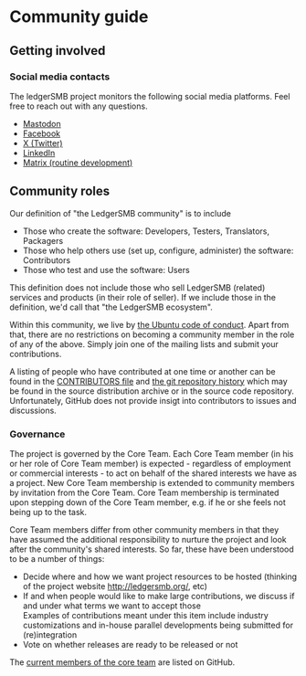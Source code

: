 
# Community guide

## Getting involved


### Social media contacts

The ledgerSMB project monitors the following social media platforms. Feel free to reach out with any questions.

* [Mastodon](https://mastodon.social/@LedgerSMB)
* [Facebook](https://www.facebook.com/LedgerSMB)
* [X (Twitter)](https://x.com/LedgerSMB)
* [LinkedIn](https://www.linkedin.com/groups/13199807/)
* [Matrix (routine development)](https://app.element.io/#/room/#ledgersmb:matrix.org)

## Community roles

Our definition of "the LedgerSMB community" is to include

* Those who create the software: Developers, Testers, Translators, Packagers
* Those who help others use (set up, configure, administer) the software: Contributors
* Those who test and use the software: Users

This definition does not include those who sell LedgerSMB (related) services and
products (in their role of seller). If we include those in the definition, we'd call
that "the LedgerSMB ecosystem".

Within this community, we live by [the Ubuntu code of conduct](https://launchpad.net/codeofconduct/2.0).
Apart from that, there are no restrictions on becoming a community member in the
role of any of the above. Simply join one of the mailing lists and submit your
contributions.

A listing of people who have contributed at one time or another can be found in the
[CONTRIBUTORS file](https://github.com/ledgersmb/LedgerSMB/blob/master/CONTRIBUTORS) and
[the git repository history](https://github.com/ledgersmb/LedgerSMB/graphs/contributors)
which may be found in the source distribution archive or in the
source code repository. Unfortunately, GitHub does not provide insigt into contributors
to issues and discussions.

### Governance

The project is governed by the Core Team. Each Core Team member (in his or her role of
Core Team member) is expected - regardless of employment or commercial interests - to act
on behalf of the shared interests we have as a project. New Core Team membership is
extended to community members by invitation from the Core Team. Core Team membership is
terminated upon stepping down of the Core Team member, e.g. if he or she feels not being
up to the task.

Core Team members differ from other community members in that they have assumed the
additional responsibility to nurture the project and look after the community's shared
interests. So far, these have been understood to be a number of things:

* Decide where and how we want project resources to be hosted (thinking of the project
 website http://ledgersmb.org/, etc)
* If and when people would like to make large contributions, we discuss if and under
  what terms we want to accept those  
  Examples of contributions meant under this item include industry customizations and
  in-house parallel developments being submitted for (re)integration
* Vote on whether releases are ready to be released or not

The [current members of the core team](https://github.com/orgs/ledgersmb/teams/core) are listed on GitHub.


